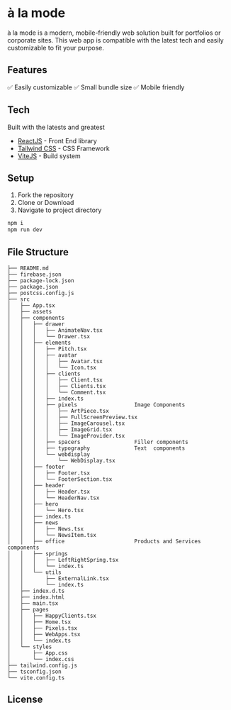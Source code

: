 # à la mode

à la mode is a modern, mobile-friendly web solution built for portfolios or corporate sites. This web app is compatible with the latest tech and easily customizable to fit your purpose.

## Features

✅ Easily customizable
✅ Small bundle size
✅ Mobile friendly

## Tech

Built with the latests and greatest

- [ReactJS](https://reactjs.org/) - Front End library
- [Tailwind CSS](https://tailwindcss.com/) - CSS Framework
- [ViteJS](https://vitejs.dev/) - Build system

## Setup

1. Fork the repository
2. Clone or Download
3. Navigate to project directory

```sh
npm i
npm run dev
```

## File Structure

```
├── README.md
├── firebase.json
├── package-lock.json
├── package.json
├── postcss.config.js
├── src
│   ├── App.tsx
│   ├── assets
│   ├── components
│   │   ├── drawer
│   │   │   ├── AnimateNav.tsx
│   │   │   └── Drawer.tsx
│   │   ├── elements
│   │   │   ├── Pitch.tsx
│   │   │   ├── avatar
│   │   │   │   ├── Avatar.tsx
│   │   │   │   └── Icon.tsx
│   │   │   ├── clients
│   │   │   │   ├── Client.tsx
│   │   │   │   ├── Clients.tsx
│   │   │   │   └── Comment.tsx
│   │   │   ├── index.ts
│   │   │   ├── pixels                  Image Components
│   │   │   │   ├── ArtPiece.tsx
│   │   │   │   ├── FullScreenPreview.tsx
│   │   │   │   ├── ImageCarousel.tsx
│   │   │   │   ├── ImageGrid.tsx
│   │   │   │   └── ImageProvider.tsx
│   │   │   ├── spacers                 Filler components
│   │   │   ├── typography              Text  components
│   │   │   └── webdisplay
│   │   │       └── WebDisplay.tsx
│   │   ├── footer
│   │   │   ├── Footer.tsx
│   │   │   └── FooterSection.tsx
│   │   ├── header
│   │   │   ├── Header.tsx
│   │   │   └── HeaderNav.tsx
│   │   ├── hero
│   │   │   └── Hero.tsx
│   │   ├── index.ts
│   │   ├── news
│   │   │   ├── News.tsx
│   │   │   └── NewsItem.tsx
│   │   ├── office                      Products and Services components
│   │   ├── springs
│   │   │   ├── LeftRightSpring.tsx
│   │   │   └── index.ts
│   │   └── utils
│   │       ├── ExternalLink.tsx
│   │       └── index.ts
│   ├── index.d.ts
│   ├── index.html
│   ├── main.tsx
│   ├── pages
│   │   ├── HappyClients.tsx
│   │   ├── Home.tsx
│   │   ├── Pixels.tsx
│   │   ├── WebApps.tsx
│   │   └── index.ts
│   └── styles
│       ├── App.css
│       └── index.css
├── tailwind.config.js
├── tsconfig.json
└── vite.config.ts
```

## License
